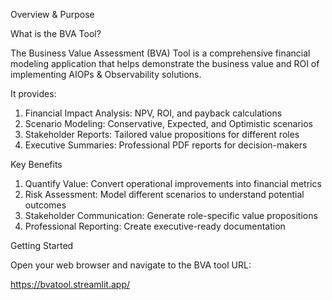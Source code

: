 Overview & Purpose

What is the BVA Tool?

The Business Value Assessment (BVA) Tool is a comprehensive financial modeling application that helps demonstrate
the business value and ROI of implementing AIOPs & Observability solutions. 

It provides:

1. Financial Impact Analysis: NPV, ROI, and payback calculations
2. Scenario Modeling: Conservative, Expected, and Optimistic scenarios
3. Stakeholder Reports: Tailored value propositions for different roles
4. Executive Summaries: Professional PDF reports for decision-makers

Key Benefits

1. Quantify Value: Convert operational improvements into financial metrics
2. Risk Assessment: Model different scenarios to understand potential outcomes
3. Stakeholder Communication: Generate role-specific value propositions
4. Professional Reporting: Create executive-ready documentation

Getting Started

Open your web browser and navigate to the BVA tool URL:

https://bvatool.streamlit.app/
